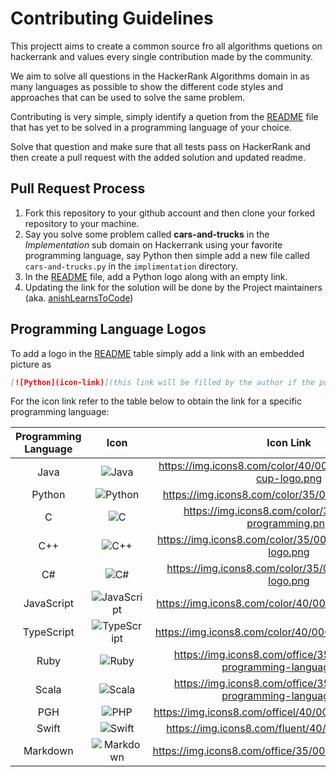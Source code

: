 # Contributing Guidelines

This projectt aims to create a common source fro all algorithms quetions on hackerrank and values every single contribution
made by the community.

We aim to solve all questions in the HackerRank Algorithms  domain in as many languages as possible to show the 
different code styles and approaches that can be used to solve the same problem.
 
Contributing is very simple, simply identify a quetion from the [README](README.md) file that has yet to be solved in
a programming language of your choice. 

Solve that question and make sure that all tests pass on HackerRank and then create a pull request with the 
added solution and updated readme.
  
## Pull Request Process

1. Fork this repository to your github account and then clone your forked repository to your machine.
2. Say you solve some problem called __cars-and-trucks__ in the _Implementation_ sub domain on 
    Hackerrank using your favorite programming language, say Python then simple add a new file called 
    `cars-and-trucks.py` in the `implimentation` directory. 
3. In the [README](README.md) file, add a Python logo along with an empty link.
4. Updating the link for the solution will be done by the Project maintainers (aka. [anishLearnsToCode]())

## Programming Language Logos
To add a logo in the [README](README.md) table simply add a link with an embedded picture as 
```markdown
[![Python](icon-link)](this link will be filled by the author if the pull request is accepted)
```

For the icon link refer to the table below to obtain the link for a specific programming language:

| Programming Language | Icon | Icon Link|
|:--------------------:|:----:|:----:|
| Java | ![Java](https://img.icons8.com/color/40/000000/java-coffee-cup-logo.png) | https://img.icons8.com/color/40/000000/java-coffee-cup-logo.png |
| Python | ![Python](https://img.icons8.com/color/35/000000/python.png) | https://img.icons8.com/color/35/000000/python.png |
| C | ![C](https://img.icons8.com/color/35/000000/c-programming.png) | https://img.icons8.com/color/35/000000/c-programming.png |
| C++ | ![C++](https://img.icons8.com/color/35/000000/c-plus-plus-logo.png) | https://img.icons8.com/color/35/000000/c-plus-plus-logo.png |
| C# | ![C#](https://img.icons8.com/color/35/000000/c-sharp-logo.png) | https://img.icons8.com/color/35/000000/c-sharp-logo.png |
| JavaScript | ![JavaScript](https://img.icons8.com/color/40/000000/javascript.png) | https://img.icons8.com/color/40/000000/javascript.png |
| TypeScript | ![TypeScript](https://img.icons8.com/color/40/000000/typescript.png) | https://img.icons8.com/color/40/000000/typescript.png |
| Ruby | ![Ruby](https://img.icons8.com/office/35/000000/ruby-programming-language.png) | https://img.icons8.com/office/35/000000/ruby-programming-language.png |
| Scala | ![Scala](https://img.icons8.com/dusk/35/000000/scala.png) | https://img.icons8.com/office/35/000000/ruby-programming-language.png |
| PGH | ![PHP](https://img.icons8.com/officel/40/000000/php-logo.png) | https://img.icons8.com/officel/40/000000/php-logo.png |
| Swift | ![Swift](https://img.icons8.com/fluent/40/000000/swift.png) | https://img.icons8.com/fluent/40/000000/swift.png |
| Markdown | ![Markdown](https://img.icons8.com/office/35/000000/markdown.png) | https://img.icons8.com/office/35/000000/markdown.png |
